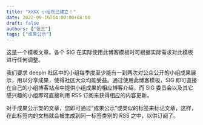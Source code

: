 ```yaml
---
title: "XXXX 小组现已建立！"
date: 2022-09-16T14:00:00+08:00
draft: false
authors: ["张三"]
tags: ["成果公示"]
---
```


这是一个模板文章。各个 SIG 在实际使用此博客模板时可根据实际需求对此模板进行任何调整。

<!--more-->

我们要求 deepin 社区中的小组每季度至少能有一到两次对公众公开的小组成果展示，用以分享成果，使得社区大众均能受益。通过使用此博客模板，SIG 即可直接在自己的小组博客站点中提供小组成果的相应博客介绍，而 SIG 委员会以及其它感兴趣的小组即可直接利用 RSS 订阅来获得相应的内容更新。

对于成果公示类的文章，您即可通过“成果公示”或类似的标签来标记文章，这样，在此标签内的文档就会被生成到同一标签类别的 RSS 之中，以供订阅了。
